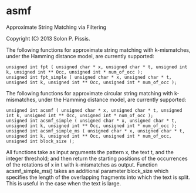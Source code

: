 asmf
====

Approximate String Matching via Filtering

Copyright (C) 2013 Solon P. Pissis.

The following functions for approximate string matching with k-mismatches, under the Hamming distance model, are currently supported:

	unsigned int fpt ( unsigned char * x, unsigned char * t, unsigned int k, unsigned int ** Occ, unsigned int * num_of_occ );
	unsigned int fpt_simple ( unsigned char * x, unsigned char * t, unsigned int k, unsigned int ** Occ, unsigned int * num_of_occ );


The following functions for approximate circular string matching with k-mismatches, under the Hamming distance model, are currently supported:

	unsigned int acsmf ( unsigned char * x, unsigned char * t, unsigned int k, unsigned int ** Occ, unsigned int * num_of_occ );
	unsigned int acsmf_simple ( unsigned char * x, unsigned char * t, unsigned int k, unsigned int ** Occ, unsigned int * num_of_occ );
	unsigned int acsmf_simple_ms ( unsigned char * x, unsigned char * t, unsigned int k, unsigned int ** Occ, unsigned int * num_of_occ, unsigned int block_size );


All functions take as input arguments the pattern x, the text t, and the integer threshold; and then return the starting positions of the occurrences of the rotations of x in t with k-mismatches as output. Function acsmf_simple_ms() takes an additional parameter block_size which specifies the length of the overlapping fragments into which the text is split. This is useful in the case when the text is large.
